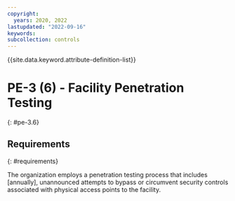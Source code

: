```yaml
---
copyright:
  years: 2020, 2022
lastupdated: "2022-09-16"
keywords: 
subcollection: controls
---
```


{{site.data.keyword.attribute-definition-list}}

# PE-3 (6) - Facility Penetration Testing
{: #pe-3.6}

## Requirements
{: #requirements}

The organization employs a penetration testing process that includes [annually], unannounced attempts to bypass or circumvent security controls associated with physical access points to the facility.


